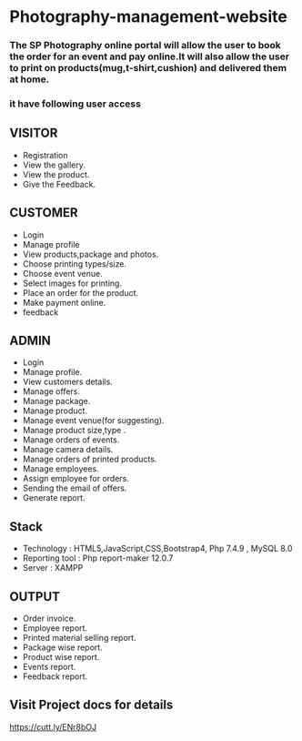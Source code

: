 # Photography-management-website

### The SP Photography online portal will allow the user to book the order  for an event and pay online.It will also allow the user to print on products(mug,t-shirt,cushion)  and delivered them at home.
### it have following user access 

## VISITOR

* Registration
* View the gallery.
* View the product.
* Give the Feedback.

## CUSTOMER

* Login
* Manage profile 
* View products,package and photos.
* Choose  printing types/size.
* Choose event venue.
* Select images for printing.
* Place an order for the product.
* Make payment online.
* feedback

## ADMIN

* Login
* Manage profile.
* View customers details.
* Manage offers.
* Manage package.
* Manage product.
* Manage event venue(for suggesting). 
* Manage product size,type .
* Manage orders of events.
* Manage camera details.
* Manage orders of printed products.
* Manage employees.
* Assign employee for orders.
* Sending the email of offers.
* Generate report.

## Stack  

* Technology : HTML5,JavaScript,CSS,Bootstrap4, Php 7.4.9 , MySQL 8.0
* Reporting tool : Php report-maker 12.0.7
* Server  : XAMPP


## OUTPUT

* Order invoice. 
* Employee report.
* Printed material selling report.
* Package wise report.
* Product wise report.
* Events report.
* Feedback report. 

## Visit Project docs for details 
https://cutt.ly/ENr8bOJ
